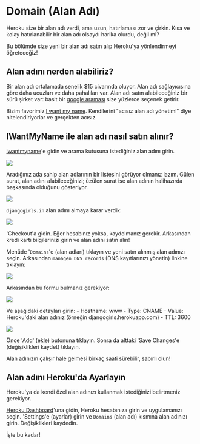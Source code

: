 # Domain (Alan Adı)

Heroku size bir alan adı verdi, ama uzun, hatırlaması zor ve çirkin. Kısa ve kolay hatırlanabilir bir alan adı olsaydı harika olurdu, değil mi?

Bu bölümde size yeni bir alan adı satın alıp Heroku'ya yönlendirmeyi öğreteceğiz!

## Alan adını nerden alabiliriz?

Bir alan adı ortalamada senelik $15 civarında oluyor. Alan adı sağlayıcısına göre daha ucuzları ve daha pahalıları var. Alan adı satın alabileceğiniz bir sürü şirket var: basit bir [google araması][1] size yüzlerce seçenek getirir.

 [1]: https://www.google.com/search?q=register%20domain

Bizim favorimiz [I want my name][2]. Kendilerini "acısız alan adı yönetimi" diye nitelendiriyorlar ve gerçekten acısız.

 [2]: https://iwantmyname.com/

## IWantMyName ile alan adı nasıl satın alınır?

[iwantmyname][3]'e gidin ve arama kutusuna istediğiniz alan adını girin.

 [3]: https://iwantmyname.com

![][4]

 [4]: images/1.png

Aradığınız ada sahip alan adlarının bir listesini görüyor olmanız lazım. Gülen surat, alan adını alabileceğinizi; üzülen surat ise alan adının halihazırda başkasında olduğunu gösteriyor.

![][5]

 [5]: images/2.png

`djangogirls.in` alan adını almaya karar verdik:

![][6]

 [6]: images/3.png

'Checkout'a gidin. Eğer hesabınız yoksa, kaydolmanız gerekir. Arkasından kredi kartı bilgilerinizi girin ve alan adını satın alın!

Menüde '`Domains`'e (alan adları) tıklayın ve yeni satın alınmış alan adınızı seçin. Arkasından `managen DNS records` (DNS kayıtlarınızı yönetin) linkine tıklayın:

![][7]

 [7]: images/4.png

Arkasından bu formu bulmanız gerekiyor:

![][8]

 [8]: images/5.png

Ve aşağıdaki detayları girin: - Hostname: www - Type: CNAME - Value: Heroku'daki alan adınız (örneğin djangogirls.herokuapp.com) - TTL: 3600

![][9]

 [9]: images/6.png

Önce 'Add' (ekle) butonuna tıklayın. Sonra da alttaki 'Save Changes'e (değişiklikleri kaydet) tıklayın.

Alan adınızın çalışır hale gelmesi birkaç saati sürebilir, sabırlı olun!

## Alan adını Heroku'da Ayarlayın

Heroku'ya da kendi özel alan adınızı kullanmak istediğinizi belirtmeniz gerekiyor.

[Heroku Dashboard][10]'una gidin, Heroku hesabınıza girin ve uygulamanızı seçin. 'Settings'e (ayarlar) girin ve `Domains` (alan adı) kısmına alan adınızı girin. Değişiklikleri kaydedin.

 [10]: https://dashboard.heroku.com/apps

İşte bu kadar!